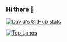 ### Hi there 👋

[![David's GitHub stats](https://github-readme-stats.vercel.app/api?username=DavSanchez&theme=city_lights&show_icons=true)](https://github.com/DavSanchez)

[![Top Langs](https://github-readme-stats.vercel.app/api/top-langs/?username=DavSanchez&theme=city_lights&hide=TeX,HTML,Swift,Verilog&langs_count=5)](https://github.com/DavSanchez)

<!--
**DavSanchez/DavSanchez** is a ✨ _special_ ✨ repository because its `README.md` (this file) appears on your GitHub profile.

Here are some ideas to get you started:

- 🔭 I’m currently working on ...
- 🌱 I’m currently learning ...
- 👯 I’m looking to collaborate on ...
- 🤔 I’m looking for help with ...
- 💬 Ask me about ...
- 📫 How to reach me: ...
- 😄 Pronouns: ...
- ⚡ Fun fact: ...
-->
